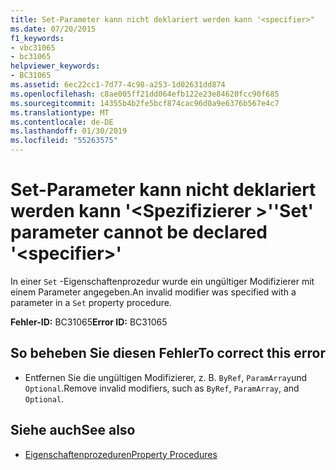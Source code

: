 ```yaml
---
title: Set-Parameter kann nicht deklariert werden kann '<specifier>"
ms.date: 07/20/2015
f1_keywords:
- vbc31065
- bc31065
helpviewer_keywords:
- BC31065
ms.assetid: 6ec22cc1-7d77-4c98-a253-1d02631dd874
ms.openlocfilehash: c8ae005ff21dd064efb122e23e84620fcc90f685
ms.sourcegitcommit: 14355b4b2fe5bcf874cac96d0a9e6376b567e4c7
ms.translationtype: MT
ms.contentlocale: de-DE
ms.lasthandoff: 01/30/2019
ms.locfileid: "55263575"
---
```

# <a name="set-parameter-cannot-be-declared-specifier"></a><span data-ttu-id="67801-102">Set-Parameter kann nicht deklariert werden kann '\<Spezifizierer >'</span><span class="sxs-lookup"><span data-stu-id="67801-102">'Set' parameter cannot be declared '\<specifier>'</span></span>
<span data-ttu-id="67801-103">In einer `Set` -Eigenschaftenprozedur wurde ein ungültiger Modifizierer mit einem Parameter angegeben.</span><span class="sxs-lookup"><span data-stu-id="67801-103">An invalid modifier was specified with a parameter in a `Set` property procedure.</span></span>  
  
 <span data-ttu-id="67801-104">**Fehler-ID:** BC31065</span><span class="sxs-lookup"><span data-stu-id="67801-104">**Error ID:** BC31065</span></span>  
  
## <a name="to-correct-this-error"></a><span data-ttu-id="67801-105">So beheben Sie diesen Fehler</span><span class="sxs-lookup"><span data-stu-id="67801-105">To correct this error</span></span>  
  
-   <span data-ttu-id="67801-106">Entfernen Sie die ungültigen Modifizierer, z. B. `ByRef`, `ParamArray`und `Optional`.</span><span class="sxs-lookup"><span data-stu-id="67801-106">Remove invalid modifiers, such as `ByRef`, `ParamArray`, and `Optional`.</span></span>  
  
## <a name="see-also"></a><span data-ttu-id="67801-107">Siehe auch</span><span class="sxs-lookup"><span data-stu-id="67801-107">See also</span></span>

- [<span data-ttu-id="67801-108">Eigenschaftenprozeduren</span><span class="sxs-lookup"><span data-stu-id="67801-108">Property Procedures</span></span>](../../visual-basic/programming-guide/language-features/procedures/property-procedures.md)


